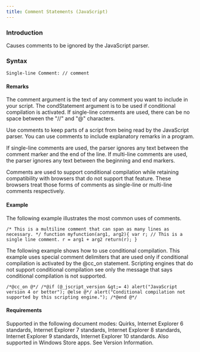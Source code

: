 ```yaml
---
title: Comment Statements (JavaScript)
---
```


### Introduction 

 Causes comments to be ignored by the JavaScript parser.

### Syntax 

```
Single-line Comment: // comment
```

#### Remarks 

<div id="languageReferenceRemarksSection" class="section" name="collapseableSection" style="">
  <p xmlns:util="util">
    The <span class="parameter" sdata="paramReference">comment</span> argument is the text of any comment you want to include in your script. The <span class="parameter" sdata=
    "paramReference">condStatement</span> argument is to be used if conditional compilation is activated. If single-line comments are used, there can be no space between the "//" and "@" characters.
  </p>
  <p xmlns:util="util">
    Use comments to keep parts of a script from being read by the JavaScript parser. You can use comments to include explanatory remarks in a program.
  </p>
  <p xmlns:util="util">
    If single-line comments are used, the parser ignores any text between the comment marker and the end of the line. If multi-line comments are used, the parser ignores any text between the
    beginning and end markers.
  </p>
  <p xmlns:util="util">
    Comments are used to support conditional compilation while retaining compatibility with browsers that do not support that feature. These browsers treat those forms of comments as single-line or
    multi-line comments respectively.
  </p>
</div>

#### Example 

<p xmlns:util="util">
  The following example illustrates the most common uses of comments.
</p>

```
/* This is a multiline comment that can span as many lines as necessary. */ function myfunction(arg1, arg2){ var r; // This is a single line comment. r = arg1 + arg2 return(r); }
```

<p xmlns:util="util">
  The following example shows how to use conditional compilation. This example uses special comment delimiters that are used only if conditional compilation is activated by the <span sdata=
  "langKeyword" value="@cc_on"><span class="keyword">@cc_on</span></span> statement. Scripting engines that do not support conditional compilation see only the message that says conditional
  compilation is not supported.
</p>

```
/*@cc_on @*/ /*@if (@_jscript_version &gt;= 4) alert("JavaScript version 4 or better"); @else @*/ alert("Conditional compilation not supported by this scripting engine."); /*@end @*/
```

#### Requirements 

<div id="requirementsTitleSection" class="section" name="collapseableSection" style="">
  <p xmlns:util="util"></p>
  <p>
    Supported in the following document modes: Quirks, Internet Explorer 6 standards, Internet Explorer 7 standards, Internet Explorer 8 standards, Internet Explorer 9 standards, Internet Explorer 10
    standards. Also supported in Windows Store apps. See Version Information.
  </p>
</div>

